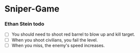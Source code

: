 # Sniper-Game

### Ethan Stein todo
- [ ] You should need to shoot red barrel to blow up and kill target.
- [ ] When you shoot civilians, you fail the level.
- [ ] When you miss, the enemy's speed increases.
